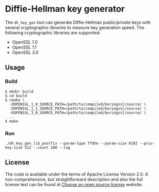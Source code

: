 # Diffie-Hellman key generator

The `dh_key_gen` tool can generate Diffie-Hellman public/private keys with several
cryptographic libraries to measure key generation speed. The following
cryptographic libraries are supported:

* OpenSSL 1.0
* OpenSSL 1.1
* OpenSSL 3.0

## Usage

### Build

```
$ mkdir build
$ cd build
$ cmake \
  -DOPENSSL_1_0_SOURCE_PATH=/path/to/compiled/boringssl/source/ \
  -DOPENSSL_1_1_SOURCE_PATH=/path/to/compiled/boringssl/source/ \
  -DOPENSSL_3_0_SOURCE_PATH=/path/to/compiled/boringssl/source/ \
  ..
$ make
```

### Run

```
./dh_key_gen_lib_postfix --param-type ffdhe --param-size 8192 --priv-key-size 512 --count 100 --log
```

## License

The code is available under the terms of Apache License Version 2.0.
A non-comprehensive, but straightforward description and also the full license text can be found at
[Choose an open source license](https://choosealicense.com/licenses/apache-2.0/) website.
